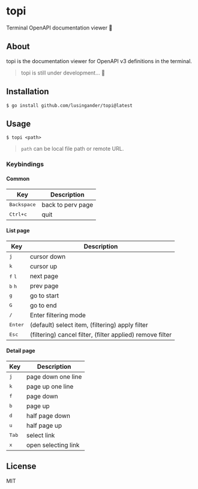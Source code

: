 # topi

Terminal OpenAPI documentation viewer 🐐

## About

topi is the documentation viewer for OpenAPI v3 definitions in the terminal.

> topi is still under development... 🐐

## Installation

`$ go install github.com/lusingander/topi@latest`

## Usage

`$ topi <path>`

> `path` can be local file path or remote URL.

### Keybindings

#### Common

|Key|Description|
|-|-|
|<kbd>Backspace</kbd>|back to perv page|
|<kbd>Ctrl+c</kbd>|quit|

#### List page

|Key|Description|
|-|-|
|<kbd>j</kbd>|cursor down|
|<kbd>k</kbd>|cursor up|
|<kbd>f</kbd> <kbd>l</kbd>|next page|
|<kbd>b</kbd> <kbd>h</kbd>|prev page|
|<kbd>g</kbd>|go to start|
|<kbd>G</kbd>|go to end|
|<kbd>/</kbd>|Enter filtering mode|
|<kbd>Enter</kbd>|(default) select item, (filtering) apply filter|
|<kbd>Esc</kbd>|(filtering) cancel filter, (filter applied) remove filter|

#### Detail page

|Key|Description|
|-|-|
|<kbd>j</kbd>|page down one line|
|<kbd>k</kbd>|page up one line|
|<kbd>f</kbd>|page down|
|<kbd>b</kbd>|page up|
|<kbd>d</kbd>|half page down|
|<kbd>u</kbd>|half page up|
|<kbd>Tab</kbd>|select link|
|<kbd>x</kbd>|open selecting link|

## License

MIT
